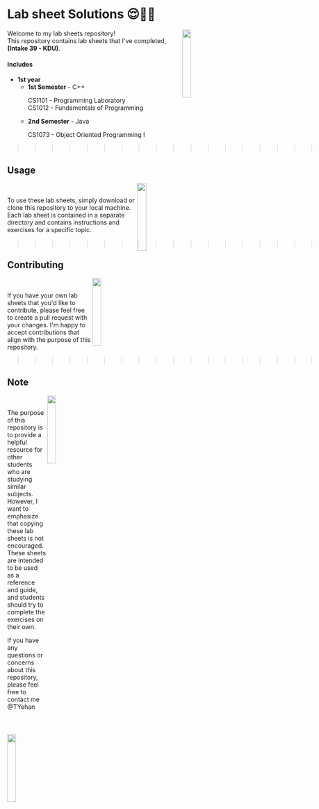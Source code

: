 # Lab sheet Solutions 😌✌🏻

<img src="https://tenor.com/view/fox-cute-happy-smile-gif-13783351.gif" align="right" height="20%" width="20%">

Welcome to my lab sheets repository! <br>This repository contains lab sheets that I've completed, 
<b>(Intake 39 - KDU)</b>.<br> 

#### Includes
<ul>
   <li>
      <b>1st year</b>
      <ul>
         <li><b>1st Semester</b> - C++</li>
            <dl>CS1101 - Programming Laboratory<br>
            CS1012 - Fundamentals of Programming</dl>
         <li><b>2nd Semester</b> - Java</li>
         <dl>CS1073 - Object Oriented Programming I</dl>
      </ul>
   </li>
   <!-- <li>
      <b>2nd year</b>
      <ul>
         <li><b>1st Semester</b></li>
         <li><b>2nd Semester</b></li>
      </ul>
   </li> -->
</ul>   

>>>>>>> >>>>>>> >>>>>>> >>>>>>> >>>>>>> >>>>>>><

## Usage

<img src="https://tenor.com/view/fox-cute-happy-smile-gif-13783351.gif" align="right" height="20%" width="20%"><br>

To use these lab sheets, simply download or clone this repository to your local machine. Each lab sheet is contained in a separate directory and contains instructions and exercises for a specific topic.
>>>>>>> >>>>>>> >>>>>>> >>>>>>> >>>>>>> >>>>>>><

## Contributing

<img src="https://tenor.com/view/fox-cute-happy-smile-gif-13783351.gif" align="right" height="20%" width="20%"><br>

If you have your own lab sheets that you'd like to contribute, please feel free to create a pull request with your changes. I'm happy to accept contributions that align with the purpose of this repository.
>>>>>>> >>>>>>> >>>>>>> >>>>>>> >>>>>>> >>>>>>><

## Note

<img src="https://tenor.com/view/fox-cute-happy-smile-gif-13783351.gif" align="right" height="20%" width="20%"><br>

The purpose of this repository is to provide a helpful resource for other students who are studying similar subjects. However, I want to emphasize that copying these lab sheets is not encouraged. These sheets are intended to be used as a reference and guide, and students should try to complete the exercises on their own.

If you have any questions or concerns about this repository, please feel free to contact me @TYehan
<br>
<img src="https://tenor.com/view/fox-cute-happy-smile-gif-13783351.gif" align="left" height="20%" width="20%">
